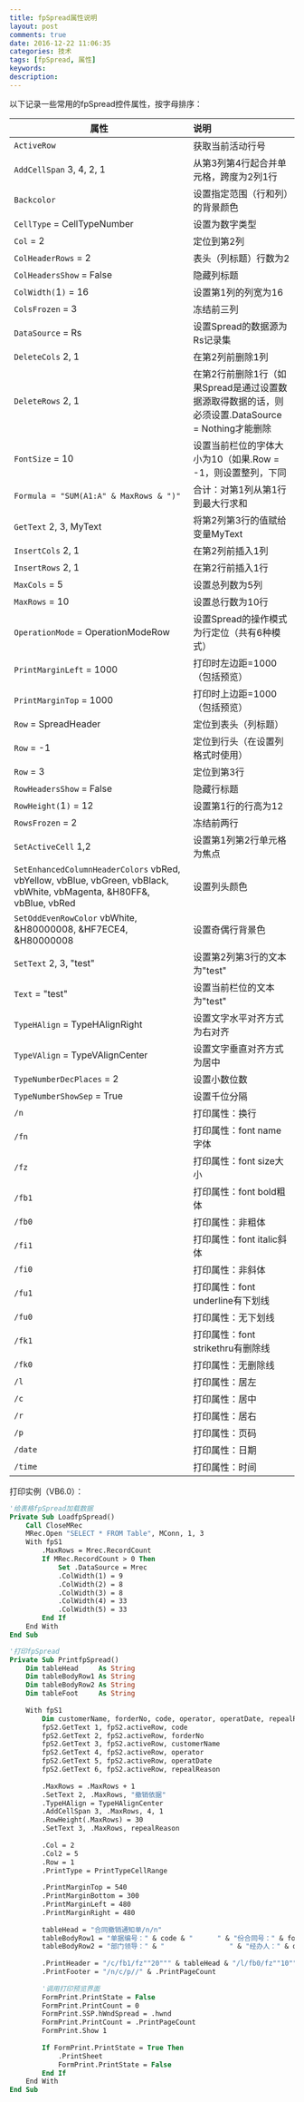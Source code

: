 ```yaml
---
title: fpSpread属性说明
layout: post
comments: true
date: 2016-12-22 11:06:35
categories: 技术
tags: [fpSpread, 属性]
keywords:
description:
---
```

以下记录一些常用的fpSpread控件属性，按字母排序：
<!-- more -->

|**属性**										|**说明**|
| ---------------------------------------------	|:-------|
|`ActiveRow` 									|获取当前活动行号
|`AddCellSpan` 3, 4, 2, 1						|从第3列第4行起合并单元格，跨度为2列1行
|`Backcolor`									|设置指定范围（行和列）的背景颜色
|`CellType` = CellTypeNumber					|设置为数字类型
|`Col` = 2										|定位到第2列
|`ColHeaderRows` = 2							|表头（列标题）行数为2
|`ColHeadersShow` = False						|隐藏列标题
|`ColWidth(`1`)` = 16							|设置第1列的列宽为16
|`ColsFrozen` = 3 								|冻结前三列
|`DataSource` = Rs								|设置Spread的数据源为Rs记录集
|`DeleteCols` 2, 1								|在第2列前删除1列
|`DeleteRows` 2, 1	|在第2行前删除1行（如果Spread是通过设置数据源取得数据的话，则必须设置.DataSource = Nothing才能删除
|`FontSize` = 10								|设置当前栏位的字体大小为10（如果.Row = -1，则设置整列，下同
|`Formula = "SUM(A1:A" & MaxRows & ")"`			|合计：对第1列从第1行到最大行求和
|`GetText` 2, 3, MyText							|将第2列第3行的值赋给变量MyText
|`InsertCols` 2, 1								|在第2列前插入1列
|`InsertRows` 2, 1								|在第2行前插入1行
|`MaxCols` = 5									|设置总列数为5列
|`MaxRows` = 10									|设置总行数为10行
|`OperationMode` = OperationModeRow				|设置Spread的操作模式为行定位（共有6种模式）
|`PrintMarginLeft` = 1000						|打印时左边距=1000（包括预览）
|`PrintMarginTop` = 1000						|打印时上边距=1000（包括预览）
|`Row` = SpreadHeader							|定位到表头（列标题）
|`Row` = -1										|定位到行头（在设置列格式时使用）
|`Row` = 3										|定位到第3行
|`RowHeadersShow` = False						|隐藏行标题
|`RowHeight(`1`)` = 12							|设置第1行的行高为12
|`RowsFrozen` = 2								|冻结前两行
|`SetActiveCell` 1,2							|设置第1列第2行单元格为焦点
|`SetEnhancedColumnHeaderColors` vbRed, vbYellow, vbBlue, vbGreen, vbBlack, vbWhite, vbMagenta, &H80FF&, vbBlue, vbRed													|设置列头颜色
|`SetOddEvenRowColor` vbWhite, &H80000008, &HF7ECE4, &H80000008							|设置奇偶行背景色
|`SetText` 2, 3, "test"							|设置第2列第3行的文本为"test"
|`Text` = "test"								|设置当前栏位的文本为"test"
|`TypeHAlign` = TypeHAlignRight					|设置文字水平对齐方式为右对齐
|`TypeVAlign` = TypeVAlignCenter				|设置文字垂直对齐方式为居中
|`TypeNumberDecPlaces` = 2						|设置小数位数
|`TypeNumberShowSep` = True						|设置千位分隔
|`/n`											|打印属性：换行
|`/fn`											|打印属性：font name字体
|`/fz`											|打印属性：font size大小
|`/fb1`											|打印属性：font bold粗体
|`/fb0`											|打印属性：非粗体
|`/fi1`											|打印属性：font italic斜体
|`/fi0`											|打印属性：非斜体
|`/fu1`											|打印属性：font underline有下划线
|`/fu0`											|打印属性：无下划线
|`/fk1`											|打印属性：font strikethru有删除线
|`/fk0`											|打印属性：无删除线
|`/l`											|打印属性：居左
|`/c`											|打印属性：居中
|`/r`											|打印属性：居右
|`/p`											|打印属性：页码
|`/date`										|打印属性：日期
|`/time`										|打印属性：时间

打印实例（VB6.0）：
```vb
'给表格fpSpread加载数据
Private Sub LoadfpSpread()
    Call CloseMRec
    MRec.Open "SELECT * FROM Table", MConn, 1, 3
	With fpS1
		.MaxRows = Mrec.RecordCount
		If MRec.RecordCount > 0 Then
			Set .DataSource = Mrec
			.ColWidth(1) = 9
			.ColWidth(2) = 8
			.ColWidth(3) = 8
			.ColWidth(4) = 33
			.ColWidth(5) = 33
		End If
	End With
End Sub

'打印fpSpread
Private Sub PrintfpSpread()
    Dim tableHead     As String
    Dim tableBodyRow1 As String
    Dim tableBodyRow2 As String
    Dim tableFoot     As String
    
    With fpS1
        Dim customerName, forderNo, code, operator, operatDate, repealReason		
        fpS2.GetText 1, fpS2.activeRow, code
        fpS2.GetText 2, fpS2.activeRow, forderNo
        fpS2.GetText 3, fpS2.activeRow, customerName
        fpS2.GetText 4, fpS2.activeRow, operator
        fpS2.GetText 5, fpS2.activeRow, operatDate
        fpS2.GetText 6, fpS2.activeRow, repealReason
        
        .MaxRows = .MaxRows + 1
        .SetText 2, .MaxRows, "撤销依据"
        .TypeHAlign = TypeHAlignCenter
        .AddCellSpan 3, .MaxRows, 4, 1
        .RowHeight(.MaxRows) = 30
        .SetText 3, .MaxRows, repealReason
        
        .Col = 2
        .Col2 = 5
        .Row = 1
        .PrintType = PrintTypeCellRange
        
        .PrintMarginTop = 540
        .PrintMarginBottom = 300
        .PrintMarginLeft = 480
        .PrintMarginRight = 480
        
        tableHead = "合同撤销通知单/n/n"
        tableBodyRow1 = "单据编号：" & code & "      " & "份合同号：" & forderNo & "      " & "订货单位名称：" & customerName & "" & "/n/n"
        tableBodyRow2 = "部门领导：" & "                " & "经办人：" & operator & "            " & "撤销日期：" & operatDate & "/n"
        
        .PrintHeader = "/c/fb1/fz""20""" & tableHead & "/l/fb0/fz""10""" & tableBodyRow1 & tableBodyRow2
        .PrintFooter = "/n/c/p//" & .PrintPageCount
		
        '调用打印预览界面
        FormPrint.PrintState = False
        FormPrint.PrintCount = 0
        FormPrint.SSP.hWndSpread = .hwnd
        FormPrint.PrintCount = .PrintPageCount
        FormPrint.Show 1
        
        If FormPrint.PrintState = True Then
            .PrintSheet
            FormPrint.PrintState = False
        End If
    End With
End Sub
```
